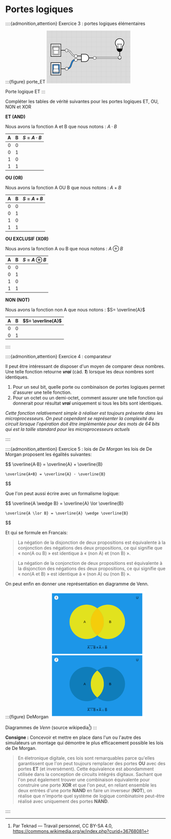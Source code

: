 # Portes logiques
::::{admonition,attention} Exercice 3 : portes logiques élémentaires

:::{figure} porte_ET
<img src="media/Ex3_PortesLogiques.png">

Porte logique ET
:::

Compléter les tables de vérité suivantes pour les portes logiques ET, OU, NON et XOR

**ET (AND)**

Nous avons la fonction A et B que nous notons : $A·B$

|  A  |  B  |  $S=A·B$  |
|:---:|:---:|:---:|
|  0  |  0  |     |
|  0  |  1  |     |
|  1  |  0  |     |
|  1  |  1  |     |

**OU (OR)**

Nous avons la fonction A OU B que nous notons : $A+B$

|  A  |  B  |  $S=A+B$  |
|:---:|:---:|:---:|
|  0  |  0  |     |
|  0  |  1  |     |
|  1  |  0  |     |
|  1  |  1  |     |

**OU EXCLUSIF (XOR)**

Nous avons la fonction A ou B que nous notons : $A \oplus B$

|  A  |  B  |  $S=A \oplus B$  |
|:---:|:---:|:---:|
|  0  |  0  |     |
|  0  |  1  |     |
|  1  |  0  |     |
|  1  |  1  |     |

**NON (NOT)**

Nous avons la fonction non A que nous notons : $S= \overline{A}$

|  A  |  B  |  $S= \overline{A}$  |
|:---:|:---:|:---:|
|  0  |  0  |     |
|  0  |  1  |     |

::::

::::{admonition,attention} Exercice 4 : comparateur

Il peut être intéressant de disposer d'un moyen de comparer deux nombres. Une telle fonction retourne ***vrai*** (càd. ***1***) lorsque les deux nombres sont identiques.

1. Pour un seul bit, quelle porte ou combinaison de portes logiques permet d'assurer une telle fonction.
2. Pour un octet ou un demi-octet, comment assurer une telle fonction qui donnerait pour résultat ***vrai*** uniquement si tous les bits sont identiques.

*Cette fonction relativement simple à réaliser est toujours présente dans les microprocesseurs. On peut cependant se représenter la complexité du circuit lorsque l'opération doit être implémentée pour des mots de 64 bits qui est la taille standard pour les microprocesseurs actuels*

::::

::::{admonition,attention} Exercice 5 : lois de *De Morgan*
les lois de De Morgan proposent les égalités suivantes:

$$
    \overline{A·B} = \overline{A} + \overline{B}

    \overline{A+B} = \overline{A} · \overline{B}
$$

Que l'on peut aussi écrire avec un formalisme logique:

$$
    \overline{A \wedge B} = \overline{A} \lor \overline{B}

    \overline{A \lor B} = \overline{A} \wedge \overline{B}
$$

Et qui se formule en Francais:
> La négation de la disjonction de deux propositions est équivalente à la conjonction des négations des deux propositions, ce qui signifie que « non(A ou B) » est identique à « (non A) et (non B) ».

>La négation de la conjonction de deux propositions est équivalente à la disjonction des négations des deux propositions, ce qui signifie que « non(A et B) » est identique à « (non A) ou (non B) ».

On peut enfin en donner une représentation en diagramme de Venn.

:::{figure} DeMorgan
<img src="media/Demorganlaws.svg.png" width="300px">

Diagrammes de *Venn* (source wikipedia[^2])
:::

**Consigne :** Concevoir et mettre en place dans l'un ou l'autre des simulateurs un montage qui démontre le plus efficacement possible les lois de De Morgan.

> En életronique digitale, ces lois sont remarquables parce qu'elles garantissent que l'on peut toujours remplacer des portes **OU** avec des portes **ET** (et inversément). Cette équivalence est abondamment utilisée dans la conception de circuits intégrés digitaux.
> Sachant que l'on peut également trouver une combinaison équivalente pour construire une porte **XOR** et que l'on peut, en reliant ensemble les deux entrées d'une porte **NAND** en faire un inverseur (**NOT**), on réalise que n'importe quel système de logique combinatoire peut-être réalisé avec uniquement des portes **NAND**.

::::



[^SPapert]: On appuiera cette approche avec les théories du constructionnisme de Seymour Pappert, lui-même dans la continuité du constructivisme de Piaget.
[^hexa]: La notation hexadécimale se fait en base 16 avec les chiffres suivants: {1,2,3,4,5,6,7,8,9,A,B,C,D,E,F}
[^2]:Par Teknad — Travail personnel, CC BY-SA 4.0, https://commons.wikimedia.org/w/index.php?curid=36768081
[^3]: CC BY-SA 3.0, https://commons.wikimedia.org/w/index.php?curid=227770
